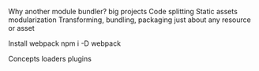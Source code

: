 Why another module bundler?
    big projects
    Code splitting
    Static assets modularization
    Transforming, bundling, packaging just about any resource or asset

Install webpack
    npm i -D webpack

Concepts
    loaders
    plugins

